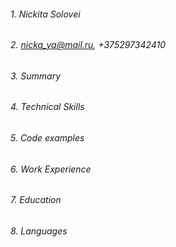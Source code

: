###### 1. Nickita Solovei ######
###### 2. nicka_ya@mail.ru, +375297342410 ######
###### 3. Summary ######
###### 4. Technical Skills ######
###### 5. Code examples ######
###### 6. Work Experience ######
###### 7. Education ######
###### 8. Languages ######
